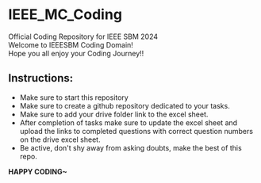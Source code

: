 # IEEE_MC_Coding
Official Coding Repository for IEEE SBM 2024 <br>
Welcome to IEEESBM Coding Domain! <br>
Hope you all enjoy your Coding Journey!! <br>

## Instructions:
* Make sure to start this repository <br>
* Make sure to create a github repository dedicated to your tasks. <br>
* Make sure to add your drive folder link to the excel sheet. <br>
* After completion of tasks make sure to update the excel sheet and upload the links to completed questions with correct question numbers on the drive excel sheet.<br>
* Be active, don't shy away from asking doubts, make the best of this repo.

**HAPPY CODING~**
